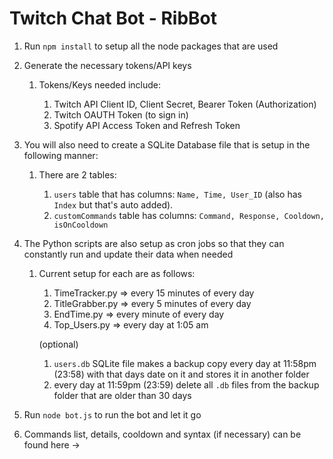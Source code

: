 # Twitch Chat Bot - RibBot

1. Run `npm install` to setup all the node packages that are used
2. Generate the necessary tokens/API keys

    1. Tokens/Keys needed include:
    
        1. Twitch API Client ID, Client Secret, Bearer Token (Authorization)
        2. Twitch OAUTH Token (to sign in)
        3. Spotify API Access Token and Refresh Token

3. You will also need to create a SQLite Database file that is setup in the following manner:
    
    1. There are 2 tables:
        
        1. `users` table that has columns: `Name, Time, User_ID` (also has `Index` but that's auto added).
        2. `customCommands` table has columns: `Command, Response, Cooldown, isOnCooldown`
        
4. The Python scripts are also setup as cron jobs so that they can constantly run and update their data when needed

    1. Current setup for each are as follows:

        1. TimeTracker.py => every 15 minutes of every day
        2. TitleGrabber.py => every 5 minutes of every day
        3. EndTime.py => every minute of every day
        4. Top_Users.py => every day at 1:05 am
        
        (optional)
        
        1. `users.db` SQLite file makes a backup copy every day at 11:58pm (23:58) with that days date on it and stores it in another folder
        2. every day at 11:59pm (23:59) delete all `.db` files from the backup folder that are older than 30 days

5. Run `node bot.js` to run the bot and let it go

6. Commands list, details, cooldown and syntax (if necessary) can be found here ->
